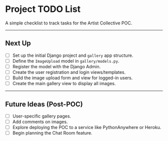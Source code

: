 # Project TODO List

A simple checklist to track tasks for the Artist Collective POC.

---

## Next Up

-   [ ] Set up the initial Django project and `gallery` app structure.
-   [ ] Define the `ImageUpload` model in `gallery/models.py`.
-   [ ] Register the model with the Django Admin.
-   [ ] Create the user registration and login views/templates.
-   [ ] Build the image upload form and view for logged-in users.
-   [ ] Create the main gallery view to display all images.

---

## Future Ideas (Post-POC)

-   [ ] User-specific gallery pages.
-   [ ] Add comments on images.
-   [ ] Explore deploying the POC to a service like PythonAnywhere or Heroku.
-   [ ] Begin planning the Chat Room feature.
